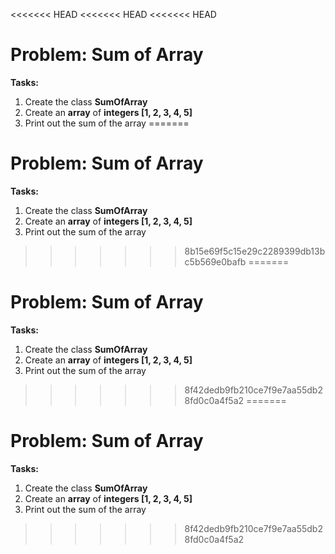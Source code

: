 <<<<<<< HEAD
<<<<<<< HEAD
<<<<<<< HEAD
# Problem: Sum of Array

**Tasks:**
1. Create the class **SumOfArray**
2. Create an **array** of **integers [1, 2, 3, 4, 5]**
3. Print out the sum of the array
=======
# Problem: Sum of Array

**Tasks:**
1. Create the class **SumOfArray**
2. Create an **array** of **integers [1, 2, 3, 4, 5]**
3. Print out the sum of the array
>>>>>>> 8b15e69f5c15e29c2289399db13bc5b569e0bafb
=======
# Problem: Sum of Array

**Tasks:**
1. Create the class **SumOfArray**
2. Create an **array** of **integers [1, 2, 3, 4, 5]**
3. Print out the sum of the array
>>>>>>> 8f42dedb9fb210ce7f9e7aa55db28fd0c0a4f5a2
=======
# Problem: Sum of Array

**Tasks:**
1. Create the class **SumOfArray**
2. Create an **array** of **integers [1, 2, 3, 4, 5]**
3. Print out the sum of the array
>>>>>>> 8f42dedb9fb210ce7f9e7aa55db28fd0c0a4f5a2
